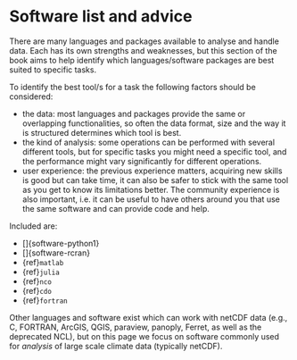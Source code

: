 # Software list and advice 

There are many languages and packages available to analyse and handle data. Each has its own strengths and weaknesses, but this section of the book aims to help identify which languages/software packages are best suited to specific tasks.

To identify the best tool/s for a task the following factors should be considered:

- the data: most languages and packages provide the same or overlapping functionalities, so often the data format, size and the way it is structured determines which tool is best.
- the kind of analysis: some operations can be performed with several different tools, but for specific tasks you might need a specific tool, and the performance might vary significantly for different operations.
- user experience: the previous experience matters, acquiring new skills is good but can take time, it can also be safer to stick with the same tool as you get to know its limitations better. The community experience is also important, i.e. it can be useful to have others around you that use the same software and can provide code and help. 

Included are:
* []{software-python1}
* []{software-rcran}
* {ref}`matlab`
* {ref}`julia`
* {ref}`nco`
* {ref}`cdo`
* {ref}`fortran`

Other languages and software exist which can work with netCDF data (e.g., C, FORTRAN, ArcGIS, QGIS, paraview, panoply, Ferret, as well as the deprecated NCL), but on this page we focus on software commonly used for *analysis* of large scale climate data (typically netCDF).

